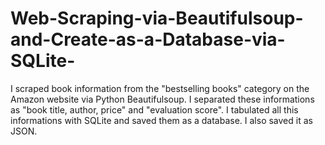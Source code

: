 # Web-Scraping-via-Beautifulsoup-and-Create-as-a-Database-via-SQLite-
I scraped book information from the "bestselling books" category on the Amazon website via Python Beautifulsoup. I separated these informations as "book title, author, price" and "evaluation score". I tabulated all this informations with SQLite and saved them as a database. I also saved it as JSON.
